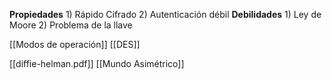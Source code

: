 
**Propiedades**
	1) Rápido Cifrado
	2) Autenticación débil
**Debilidades**
	1)  Ley de Moore
	2)  Problema de la llave


[[Modos de operación]]
[[DES]]

[[diffie-helman.pdf]]
[[Mundo Asimétrico]]